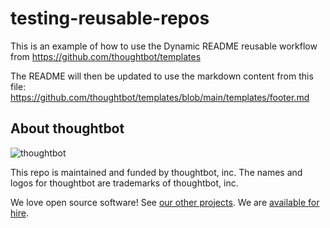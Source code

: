 # testing-reusable-repos

This is an example of how to use the Dynamic README reusable workflow from https://github.com/thoughtbot/templates

The README will then be updated to use the markdown content from this file: https://github.com/thoughtbot/templates/blob/main/templates/footer.md

<!-- START /templates/footer.md -->
## About thoughtbot

![thoughtbot](https://thoughtbot.com/thoughtbot-logo-for-readmes.svg)

This repo is maintained and funded by thoughtbot, inc.
The names and logos for thoughtbot are trademarks of thoughtbot, inc.

We love open source software!
See [our other projects][community].
We are [available for hire][hire].

[community]: https://thoughtbot.com/community?utm_source=github
[hire]: https://thoughtbot.com/hire-us?utm_source=github

<!-- END /templates/footer.md -->

